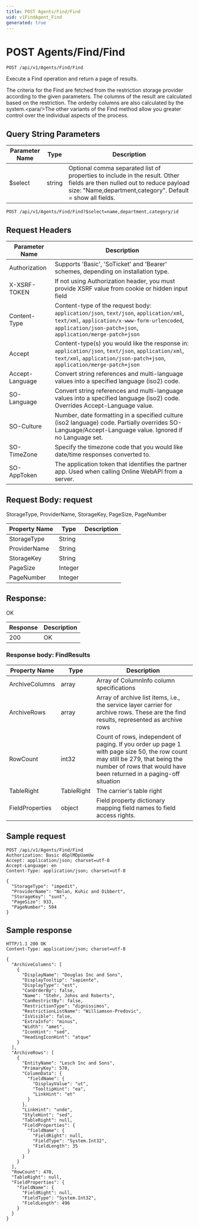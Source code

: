```yaml
---
title: POST Agents/Find/Find
uid: v1FindAgent_Find
generated: true
---
```


# POST Agents/Find/Find

```http
POST /api/v1/Agents/Find/Find
```

Execute a Find operation and return a page of results.


The criteria for the Find are fetched from the restriction storage provider according to the given parameters. The columns of the result are calculated based on the restriction. The orderby columns are also calculated by the system.&lt;para/&gt;The other variants of the Find method allow you greater control over the individual aspects of the process.






## Query String Parameters

| Parameter Name | Type |  Description |
|----------------|------|--------------|
| $select | string |  Optional comma separated list of properties to include in the result. Other fields are then nulled out to reduce payload size: "Name,department,category". Default = show all fields. |

```http
POST /api/v1/Agents/Find/Find?$select=name,department,category/id
```


## Request Headers

| Parameter Name | Description |
|----------------|-------------|
| Authorization  | Supports 'Basic', 'SoTicket' and 'Bearer' schemes, depending on installation type. |
| X-XSRF-TOKEN   | If not using Authorization header, you must provide XSRF value from cookie or hidden input field |
| Content-Type | Content-type of the request body: `application/json`, `text/json`, `application/xml`, `text/xml`, `application/x-www-form-urlencoded`, `application/json-patch+json`, `application/merge-patch+json` |
| Accept         | Content-type(s) you would like the response in: `application/json`, `text/json`, `application/xml`, `text/xml`, `application/json-patch+json`, `application/merge-patch+json` |
| Accept-Language | Convert string references and multi-language values into a specified language (iso2) code. |
| SO-Language | Convert string references and multi-language values into a specified language (iso2) code. Overrides Accept-Language value. |
| SO-Culture | Number, date formatting in a specified culture (iso2 language) code. Partially overrides SO-Language/Accept-Language value. Ignored if no Language set. |
| SO-TimeZone | Specify the timezone code that you would like date/time responses converted to. |
| SO-AppToken | The application token that identifies the partner app. Used when calling Online WebAPI from a server. |

## Request Body: request 

StorageType, ProviderName, StorageKey, PageSize, PageNumber 

| Property Name | Type |  Description |
|----------------|------|--------------|
| StorageType | String |  |
| ProviderName | String |  |
| StorageKey | String |  |
| PageSize | Integer |  |
| PageNumber | Integer |  |

## Response:

OK

| Response | Description |
|----------------|-------------|
| 200 | OK |

### Response body: FindResults

| Property Name | Type |  Description |
|----------------|------|--------------|
| ArchiveColumns | array | Array of ColumnInfo column specifications |
| ArchiveRows | array | Array of archive list items, i.e., the service layer carrier for archive rows. These are the find results, represented as archive rows |
| RowCount | int32 | Count of rows, independent of paging. If you order up page 1 with page size 50, the row count may still be 279, that being the number of rows that would have been returned in a  paging-off situation |
| TableRight | TableRight | The carrier's table right |
| FieldProperties | object | Field property dictionary mapping field names to field access rights. |

## Sample request

```http!
POST /api/v1/Agents/Find/Find
Authorization: Basic dGplMDpUamUw
Accept: application/json; charset=utf-8
Accept-Language: en
Content-Type: application/json; charset=utf-8

{
  "StorageType": "impedit",
  "ProviderName": "Nolan, Kuhic and Dibbert",
  "StorageKey": "sunt",
  "PageSize": 933,
  "PageNumber": 504
}
```

## Sample response

```http_
HTTP/1.1 200 OK
Content-Type: application/json; charset=utf-8

{
  "ArchiveColumns": [
    {
      "DisplayName": "Douglas Inc and Sons",
      "DisplayTooltip": "sapiente",
      "DisplayType": "est",
      "CanOrderBy": false,
      "Name": "Stehr, Johns and Roberts",
      "CanRestrictBy": false,
      "RestrictionType": "dignissimos",
      "RestrictionListName": "Williamson-Predovic",
      "IsVisible": false,
      "ExtraInfo": "minus",
      "Width": "amet",
      "IconHint": "sed",
      "HeadingIconHint": "atque"
    }
  ],
  "ArchiveRows": [
    {
      "EntityName": "Lesch Inc and Sons",
      "PrimaryKey": 570,
      "ColumnData": {
        "fieldName": {
          "DisplayValue": "ut",
          "TooltipHint": "ea",
          "LinkHint": "et"
        }
      },
      "LinkHint": "unde",
      "StyleHint": "sed",
      "TableRight": null,
      "FieldProperties": {
        "fieldName": {
          "FieldRight": null,
          "FieldType": "System.Int32",
          "FieldLength": 35
        }
      }
    }
  ],
  "RowCount": 470,
  "TableRight": null,
  "FieldProperties": {
    "fieldName": {
      "FieldRight": null,
      "FieldType": "System.Int32",
      "FieldLength": 496
    }
  }
}
```